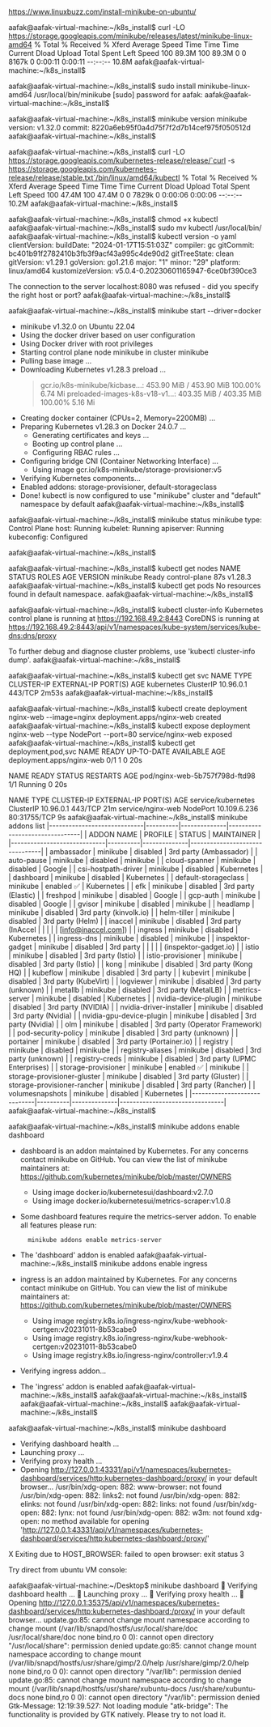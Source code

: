https://www.linuxbuzz.com/install-minikube-on-ubuntu/

aafak@aafak-virtual-machine:~/k8s_install$ curl -LO https://storage.googleapis.com/minikube/releases/latest/minikube-linux-amd64
  % Total    % Received % Xferd  Average Speed   Time    Time     Time  Current
                                 Dload  Upload   Total   Spent    Left  Speed
100 89.3M  100 89.3M    0     0  8167k      0  0:00:11  0:00:11 --:--:-- 10.8M
aafak@aafak-virtual-machine:~/k8s_install$


aafak@aafak-virtual-machine:~/k8s_install$ sudo install minikube-linux-amd64 /usr/local/bin/minikube
[sudo] password for aafak:
aafak@aafak-virtual-machine:~/k8s_install$

aafak@aafak-virtual-machine:~/k8s_install$ minikube version
minikube version: v1.32.0
commit: 8220a6eb95f0a4d75f7f2d7b14cef975f050512d
aafak@aafak-virtual-machine:~/k8s_install$


aafak@aafak-virtual-machine:~/k8s_install$ curl -LO https://storage.googleapis.com/kubernetes-release/release/`curl -s https://storage.googleapis.com/kubernetes-release/release/stable.txt`/bin/linux/amd64/kubectl
  % Total    % Received % Xferd  Average Speed   Time    Time     Time  Current
                                 Dload  Upload   Total   Spent    Left  Speed
100 47.4M  100 47.4M    0     0  7829k      0  0:00:06  0:00:06 --:--:-- 10.2M
aafak@aafak-virtual-machine:~/k8s_install$

aafak@aafak-virtual-machine:~/k8s_install$ chmod +x kubectl
aafak@aafak-virtual-machine:~/k8s_install$ sudo mv kubectl /usr/local/bin/
aafak@aafak-virtual-machine:~/k8s_install$ kubectl version -o yaml
clientVersion:
  buildDate: "2024-01-17T15:51:03Z"
  compiler: gc
  gitCommit: bc401b91f2782410b3fb3f9acf43a995c4de90d2
  gitTreeState: clean
  gitVersion: v1.29.1
  goVersion: go1.21.6
  major: "1"
  minor: "29"
  platform: linux/amd64
kustomizeVersion: v5.0.4-0.20230601165947-6ce0bf390ce3

The connection to the server localhost:8080 was refused - did you specify the right host or port?
aafak@aafak-virtual-machine:~/k8s_install$

aafak@aafak-virtual-machine:~/k8s_install$ minikube start --driver=docker
* minikube v1.32.0 on Ubuntu 22.04
* Using the docker driver based on user configuration
* Using Docker driver with root privileges
* Starting control plane node minikube in cluster minikube
* Pulling base image ...
* Downloading Kubernetes v1.28.3 preload ...
    > gcr.io/k8s-minikube/kicbase...:  453.90 MiB / 453.90 MiB  100.00% 6.74 Mi
    > preloaded-images-k8s-v18-v1...:  403.35 MiB / 403.35 MiB  100.00% 5.16 Mi
* Creating docker container (CPUs=2, Memory=2200MB) ...
* Preparing Kubernetes v1.28.3 on Docker 24.0.7 ...
  - Generating certificates and keys ...
  - Booting up control plane ...
  - Configuring RBAC rules ...
* Configuring bridge CNI (Container Networking Interface) ...
  - Using image gcr.io/k8s-minikube/storage-provisioner:v5
* Verifying Kubernetes components...
* Enabled addons: storage-provisioner, default-storageclass
* Done! kubectl is now configured to use "minikube" cluster and "default" namespace by default
aafak@aafak-virtual-machine:~/k8s_install$

aafak@aafak-virtual-machine:~/k8s_install$ minikube status
minikube
type: Control Plane
host: Running
kubelet: Running
apiserver: Running
kubeconfig: Configured

aafak@aafak-virtual-machine:~/k8s_install$

aafak@aafak-virtual-machine:~/k8s_install$ kubectl get nodes
NAME       STATUS   ROLES           AGE   VERSION
minikube   Ready    control-plane   87s   v1.28.3
aafak@aafak-virtual-machine:~/k8s_install$ kubectl get pods
No resources found in default namespace.
aafak@aafak-virtual-machine:~/k8s_install$


aafak@aafak-virtual-machine:~/k8s_install$ kubectl cluster-info
Kubernetes control plane is running at https://192.168.49.2:8443
CoreDNS is running at https://192.168.49.2:8443/api/v1/namespaces/kube-system/services/kube-dns:dns/proxy

To further debug and diagnose cluster problems, use 'kubectl cluster-info dump'.
aafak@aafak-virtual-machine:~/k8s_install$

aafak@aafak-virtual-machine:~/k8s_install$ kubectl get svc
NAME         TYPE        CLUSTER-IP   EXTERNAL-IP   PORT(S)   AGE
kubernetes   ClusterIP   10.96.0.1    <none>        443/TCP   2m53s
aafak@aafak-virtual-machine:~/k8s_install$


aafak@aafak-virtual-machine:~/k8s_install$ kubectl create deployment nginx-web --image=nginx
deployment.apps/nginx-web created
aafak@aafak-virtual-machine:~/k8s_install$ kubectl expose deployment nginx-web --type NodePort --port=80
service/nginx-web exposed
aafak@aafak-virtual-machine:~/k8s_install$ kubectl get deployment,pod,svc
NAME                        READY   UP-TO-DATE   AVAILABLE   AGE
deployment.apps/nginx-web   0/1     1            0           20s

NAME                             READY   STATUS    RESTARTS   AGE
pod/nginx-web-5b757f798d-ftd98   1/1     Running   0          20s

NAME                 TYPE        CLUSTER-IP     EXTERNAL-IP   PORT(S)        AGE
service/kubernetes   ClusterIP   10.96.0.1      <none>        443/TCP        21m
service/nginx-web    NodePort    10.109.6.236   <none>        80:31755/TCP   9s
aafak@aafak-virtual-machine:~/k8s_install$ minikube addons list
|-----------------------------|----------|--------------|--------------------------------|
|         ADDON NAME          | PROFILE  |    STATUS    |           MAINTAINER           |
|-----------------------------|----------|--------------|--------------------------------|
| ambassador                  | minikube | disabled     | 3rd party (Ambassador)         |
| auto-pause                  | minikube | disabled     | minikube                       |
| cloud-spanner               | minikube | disabled     | Google                         |
| csi-hostpath-driver         | minikube | disabled     | Kubernetes                     |
| dashboard                   | minikube | disabled     | Kubernetes                     |
| default-storageclass        | minikube | enabled ✅   | Kubernetes                     |
| efk                         | minikube | disabled     | 3rd party (Elastic)            |
| freshpod                    | minikube | disabled     | Google                         |
| gcp-auth                    | minikube | disabled     | Google                         |
| gvisor                      | minikube | disabled     | minikube                       |
| headlamp                    | minikube | disabled     | 3rd party (kinvolk.io)         |
| helm-tiller                 | minikube | disabled     | 3rd party (Helm)               |
| inaccel                     | minikube | disabled     | 3rd party (InAccel             |
|                             |          |              | [info@inaccel.com])            |
| ingress                     | minikube | disabled     | Kubernetes                     |
| ingress-dns                 | minikube | disabled     | minikube                       |
| inspektor-gadget            | minikube | disabled     | 3rd party                      |
|                             |          |              | (inspektor-gadget.io)          |
| istio                       | minikube | disabled     | 3rd party (Istio)              |
| istio-provisioner           | minikube | disabled     | 3rd party (Istio)              |
| kong                        | minikube | disabled     | 3rd party (Kong HQ)            |
| kubeflow                    | minikube | disabled     | 3rd party                      |
| kubevirt                    | minikube | disabled     | 3rd party (KubeVirt)           |
| logviewer                   | minikube | disabled     | 3rd party (unknown)            |
| metallb                     | minikube | disabled     | 3rd party (MetalLB)            |
| metrics-server              | minikube | disabled     | Kubernetes                     |
| nvidia-device-plugin        | minikube | disabled     | 3rd party (NVIDIA)             |
| nvidia-driver-installer     | minikube | disabled     | 3rd party (Nvidia)             |
| nvidia-gpu-device-plugin    | minikube | disabled     | 3rd party (Nvidia)             |
| olm                         | minikube | disabled     | 3rd party (Operator Framework) |
| pod-security-policy         | minikube | disabled     | 3rd party (unknown)            |
| portainer                   | minikube | disabled     | 3rd party (Portainer.io)       |
| registry                    | minikube | disabled     | minikube                       |
| registry-aliases            | minikube | disabled     | 3rd party (unknown)            |
| registry-creds              | minikube | disabled     | 3rd party (UPMC Enterprises)   |
| storage-provisioner         | minikube | enabled ✅   | minikube                       |
| storage-provisioner-gluster | minikube | disabled     | 3rd party (Gluster)            |
| storage-provisioner-rancher | minikube | disabled     | 3rd party (Rancher)            |
| volumesnapshots             | minikube | disabled     | Kubernetes                     |
|-----------------------------|----------|--------------|--------------------------------|
aafak@aafak-virtual-machine:~/k8s_install$


aafak@aafak-virtual-machine:~/k8s_install$ minikube addons enable dashboard
* dashboard is an addon maintained by Kubernetes. For any concerns contact minikube on GitHub.
You can view the list of minikube maintainers at: https://github.com/kubernetes/minikube/blob/master/OWNERS
  - Using image docker.io/kubernetesui/dashboard:v2.7.0
  - Using image docker.io/kubernetesui/metrics-scraper:v1.0.8
* Some dashboard features require the metrics-server addon. To enable all features please run:

        minikube addons enable metrics-server


* The 'dashboard' addon is enabled
aafak@aafak-virtual-machine:~/k8s_install$ minikube addons enable ingress
* ingress is an addon maintained by Kubernetes. For any concerns contact minikube on GitHub.
You can view the list of minikube maintainers at: https://github.com/kubernetes/minikube/blob/master/OWNERS
  - Using image registry.k8s.io/ingress-nginx/kube-webhook-certgen:v20231011-8b53cabe0
  - Using image registry.k8s.io/ingress-nginx/kube-webhook-certgen:v20231011-8b53cabe0
  - Using image registry.k8s.io/ingress-nginx/controller:v1.9.4
* Verifying ingress addon...



* The 'ingress' addon is enabled
aafak@aafak-virtual-machine:~/k8s_install$
aafak@aafak-virtual-machine:~/k8s_install$
aafak@aafak-virtual-machine:~/k8s_install$
aafak@aafak-virtual-machine:~/k8s_install$



aafak@aafak-virtual-machine:~/k8s_install$ minikube dashboard
* Verifying dashboard health ...
* Launching proxy ...
* Verifying proxy health ...
* Opening http://127.0.0.1:43331/api/v1/namespaces/kubernetes-dashboard/services/http:kubernetes-dashboard:/proxy/ in your default browser...
/usr/bin/xdg-open: 882: www-browser: not found
/usr/bin/xdg-open: 882: links2: not found
/usr/bin/xdg-open: 882: elinks: not found
/usr/bin/xdg-open: 882: links: not found
/usr/bin/xdg-open: 882: lynx: not found
/usr/bin/xdg-open: 882: w3m: not found
xdg-open: no method available for opening 'http://127.0.0.1:43331/api/v1/namespaces/kubernetes-dashboard/services/http:kubernetes-dashboard:/proxy/'

X Exiting due to HOST_BROWSER: failed to open browser: exit status 3



Try direct from ubuntu VM console:

aafak@aafak-virtual-machine:~/Desktop$ minikube dashboard
🤔  Verifying dashboard health ...
🚀  Launching proxy ...
🤔  Verifying proxy health ...
🎉  Opening http://127.0.0.1:35375/api/v1/namespaces/kubernetes-dashboard/services/http:kubernetes-dashboard:/proxy/ in your default browser...
update.go:85: cannot change mount namespace according to change mount (/var/lib/snapd/hostfs/usr/local/share/doc /usr/local/share/doc none bind,ro 0 0): cannot open directory "/usr/local/share": permission denied
update.go:85: cannot change mount namespace according to change mount (/var/lib/snapd/hostfs/usr/share/gimp/2.0/help /usr/share/gimp/2.0/help none bind,ro 0 0): cannot open directory "/var/lib": permission denied
update.go:85: cannot change mount namespace according to change mount (/var/lib/snapd/hostfs/usr/share/xubuntu-docs /usr/share/xubuntu-docs none bind,ro 0 0): cannot open directory "/var/lib": permission denied
Gtk-Message: 12:19:39.527: Not loading module "atk-bridge": The functionality is provided by GTK natively. Please try to not load it.


